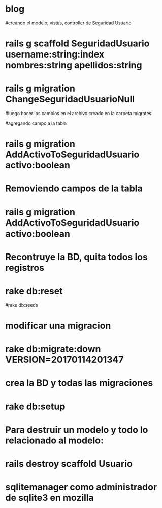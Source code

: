 # blog
#creando el modelo, vistas, controller de Seguridad Usuario
# rails g scaffold SeguridadUsuario username:string:index nombres:string apellidos:string

# rails g migration ChangeSeguridadUsuarioNull
#luego hacer los cambios en el archivo creado en la carpeta migrates

#agregando campo a la tabla
# rails g migration AddActivoToSeguridadUsuario activo:boolean

# Removiendo campos de la tabla
# rails g migration AddActivoToSeguridadUsuario activo:boolean

# Recontruye la BD, quita todos los registros
# rake db:reset

#rake db:seeds
# modificar una migracion
# rake db:migrate:down VERSION=20170114201347

# crea la BD y todas las migraciones
# rake db:setup

# Para destruir un modelo y todo lo relacionado al modelo:
# rails destroy scaffold Usuario

# sqlitemanager como administrador de sqlite3 en mozilla



